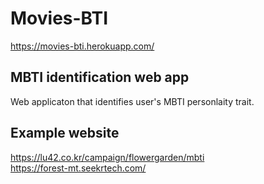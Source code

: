 # Movies-BTI
https://movies-bti.herokuapp.com/


## MBTI identification web app
Web applicaton that identifies user's MBTI personlaity trait.


## Example website
https://lu42.co.kr/campaign/flowergarden/mbti \
https://forest-mt.seekrtech.com/
